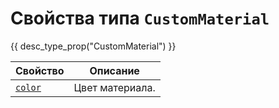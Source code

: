 # Свойства типа `CustomMaterial`
{{ desc_type_prop("CustomMaterial") }}

| Свойство                          | Описание              |
|-----------------------------------|-----------------------|
| [`color`](./color.md)             | Цвет материала.       |
